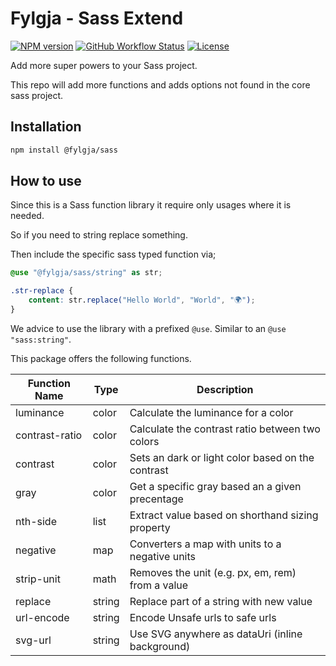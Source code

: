 # Fylgja - Sass Extend

[![NPM version](https://img.shields.io/npm/v/@fylgja/sass.svg?style=flat-square)](https://www.npmjs.org/package/@fylgja/sass)
[![GitHub Workflow Status](https://img.shields.io/github/actions/workflow/status/fylgja/fylgja-sass/test.yml?branch=main&color=%2343a047&style=flat-square)](https://github.com/fylgja/fylgja-sass/actions/workflows/test.yml)
[![License](https://img.shields.io/github/license/fylgja/sass?color=%23234&style=flat-square)](/LICENSE)

Add more super powers to your Sass project.

This repo will add more functions and adds options not found in the core sass project.

## Installation

```bash
npm install @fylgja/sass
```

## How to use

Since this is a Sass function library it require only usages where it is needed.

So if you need to string replace something.

Then include the specific sass typed function via;

```scss
@use "@fylgja/sass/string" as str;

.str-replace {
    content: str.replace("Hello World", "World", "🌍");
}
```

We advice to use the library with a prefixed `@use`.
Similar to an `@use "sass:string"`.

This package offers the following functions.

| Function Name  | Type   | Description                                       |
| -------------- | ------ | ------------------------------------------------- |
| luminance      | color  | Calculate the luminance for a color               |
| contrast-ratio | color  | Calculate the contrast ratio between two colors   |
| contrast       | color  | Sets an dark or light color based on the contrast |
| gray           | color  | Get a specific gray based an a given precentage   |
| nth-side       | list   | Extract value based on shorthand sizing property  |
| negative       | map    | Converters a map with units to a negative units   |
| strip-unit     | math   | Removes the unit (e.g. px, em, rem) from a value  |
| replace        | string | Replace part of a string with new value           |
| url-encode     | string | Encode Unsafe urls to safe urls                   |
| svg-url        | string | Use SVG anywhere as dataUri (inline background)   |
